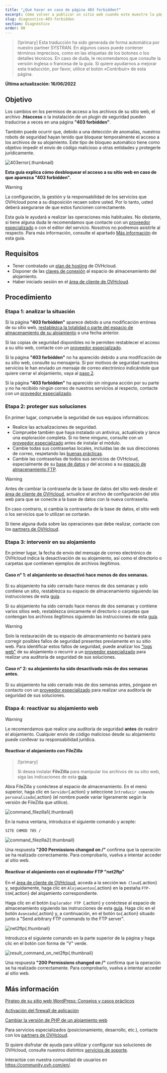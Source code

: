 ```yaml
---
title: "¿Qué hacer en caso de página 403 forbidden?"
excerpt: Cómo volver a publicar un sitio web cuando este muestre la página 403 forbidden
slug: diagnostico-403-forbidden
section: Diagnóstico
order: 08
---
```


> [!primary]
> Esta traducción ha sido generada de forma automática por nuestro partner SYSTRAN. En algunos casos puede contener términos imprecisos, como en las etiquetas de los botones o los detalles técnicos. En caso de duda, le recomendamos que consulte la versión inglesa o francesa de la guía. Si quiere ayudarnos a mejorar esta traducción, por favor, utilice el botón «Contribuir» de esta página.
>

**Última actualización: 16/06/2022**

## Objetivo

Los cambios en los permisos de acceso a los archivos de su sitio web, el archivo **.htaccess** o la instalación de un plugin de seguridad pueden traducirse a veces en una página **"403 forbidden"**.

También puede ocurrir que, debido a una detección de anomalías, nuestros robots de seguridad hayan tenido que bloquear temporalmente el acceso a los archivos de su alojamiento. Este tipo de bloqueo automático tiene como objetivo impedir el envío de código malicioso a otras entidades y protegerle jurídicamente.

![403error](images/403error.png){.thumbnail}

**Esta guía explica cómo desbloquear el acceso a su sitio web en caso de que aparezca "403 forbidden".**

> [!warning]
>
> La configuración, la gestión y la responsabilidad de los servicios que OVHcloud pone a su disposición recaen sobre usted. Por lo tanto, usted deberá asegurarse de que estos funcionen correctamente.
>
> Esta guía le ayudará a realizar las operaciones más habituales. No obstante, si tiene alguna duda le recomendamos que contacte con un [proveedor especializado](https://partner.ovhcloud.com/es/) o con el editor del servicio. Nosotros no podremos asistirle al respecto. Para más información, consulte el apartado [Más información](#gofurther) de esta guía.
>

## Requisitos

- Tener contratado un [plan de hosting](hhttps://www.ovhcloud.com/es/web-hosting/) de OVHcloud.
- Disponer de las [claves de conexión](../conexion-espacio-almacenamiento-ftp-alojamiento-web/#1-obtener-los-datos-de-conexion) al espacio de almacenamiento del alojamiento.
- Haber iniciado sesión en el [área de cliente de OVHcloud](https://ca.ovh.com/auth/?action=gotomanager&from=https://www.ovh.com/world/&ovhSubsidiary=ws).

## Procedimiento

### Etapa 1: analizar la situación

Si la página **"403 forbidden"** aparece debido a una modificación errónea de su sitio web, [restablezca la totalidad o parte del espacio de almacenamiento de su alojamiento](../restaurar-espacio-almacenamiento-alojamiento-web/) a una fecha anterior.

Si las copias de seguridad disponibles no le permiten restablecer el acceso a su sitio web, contacte con un [proveedor especializado](https://partner.ovhcloud.com/es/).

Si la página **"403 forbidden"** no ha aparecido debido a una modificación de su sitio web, consulte su mensajería. Si por motivos de seguridad nuestros servicios le han enviado un mensaje de correo electrónico indicándole que quiere cerrar el alojamiento, vaya al [paso 2](#step2).

Si la página **"403 forbidden"** ha aparecido sin ninguna acción por su parte y no ha recibido ningún correo de nuestros servicios al respecto, contacte con un [proveedor especializado](https://partner.ovhcloud.com/es/).

### Etapa 2: proteger sus soluciones <a name="step2"></a>

En primer lugar, compruebe la seguridad de sus equipos informáticos:

- Realice las actualizaciones de seguridad.
- Compruebe también que haya instalado un antivirus, actualícela y lance una exploración completa. Si no tiene ninguno, consulte con un [proveedor especializado](https://partner.ovhcloud.com/es/) antes de instalar el módulo.
- Cambie todas sus contraseñas locales, incluidas las de sus direcciones de correo, respetando las [buenas prácticas](https://docs.ovh.com/es/customer/gestionar-su-contrase%C3%B1a/#generar-una-contrasena-adecuada).
- Cambie las contraseñas de todos sus servicios de OVHcloud, especialmente de su [base de datos](../cambiar-contrasena-base-de-datos/) y del acceso a su [espacio de almacenamiento FTP](../cambiar-contrasena-usuario-ftp/).

> [!warning]
>
> Antes de cambiar la contraseña de la base de datos del sitio web desde el [área de cliente de OVHcloud](https://ca.ovh.com/auth/?action=gotomanager&from=https://www.ovh.com/world/&ovhSubsidiary=ws), actualice el archivo de configuración del sitio web para que se conecte a la base de datos con la nueva contraseña.
>
> En caso contrario, si cambia la contraseña de la base de datos, el sitio web o los servicios que lo utilizan se cortarán.
>
> Si tiene alguna duda sobre las operaciones que debe realizar, contacte con los [partners de OVHcloud](https://partner.ovhcloud.com/es/).
>

### Etapa 3: intervenir en su alojamiento

En primer lugar, la fecha de envío del mensaje de correo electrónico de OVHcloud indica la desactivación de su alojamiento, así como el directorio o carpetas que contienen ejemplos de archivos ilegítimos.

#### Caso n° 1: el alojamiento se desactivó hace menos de dos semanas.

Si su alojamiento ha sido cerrado hace menos de dos semanas y solo contiene un sitio, restablezca su espacio de almacenamiento siguiendo las instrucciones de esta [guía](../restaurar-espacio-almacenamiento-alojamiento-web/#restaurar-el-espacio-de-almacenamiento-desde-el-area-de-cliente).

Si su alojamiento ha sido cerrado hace menos de dos semanas y contiene varios sitios web, restablezca únicamente el directorio o carpetas que contengan los archivos ilegítimos siguiendo las instrucciones de esta [guía](../restaurar-espacio-almacenamiento-alojamiento-web/#restaurar-un-archivo-desde-un-programa-o-una-interfaz-web).

> [!warning]
>
> Solo la restauración de su espacio de almacenamiento no bastará para corregir posibles fallos de seguridad presentes previamente en su sitio web.
> Para identificar estos fallos de seguridad, puede analizar los ["logs web"](https://docs.ovh.com/us/es/hosting/web_hosting_consultar_las_estadisticas_y_logs_de_un_sitio_web/#logs) de su alojamiento o recurrir a un [proveedor especializado](https://partner.ovhcloud.com/es/) para realizar una auditoría de seguridad de sus soluciones.
>

#### Caso n° 2: su alojamiento ha sido desactivado más de dos semanas antes.

Si su alojamiento ha sido cerrado más de dos semanas antes, póngase en contacto con un [proveedor especializado](https://partner.ovhcloud.com/es/) para realizar una auditoría de seguridad de sus soluciones. 

### Etapa 4: reactivar su alojamiento web

> [!warning]
>
> Le recomendamos que realice una auditoría de seguridad **antes** de reabrir el alojamiento. Cualquier envío de código malicioso desde su alojamiento puede conllevar su responsabilidad jurídica.
>

#### Reactivar el alojamiento con FileZilla

> [!primary]
>
> Si desea instalar **FileZilla** para manipular los archivos de su sitio web, siga las indicaciones de esta [guía](../web_hosting_guia_de_uso_de_filezilla/).
>

Abra FileZilla y conéctese al espacio de almacenamiento. En el menú superior, haga clic en `Servidor`{.action} y seleccione `Introducir comando personalizado`{.action} (el nombre puede variar ligeramente según la versión de FileZilla que utilice).

![command_filezilla1](images/command_filezilla1.png){.thumbnail}

En la nueva ventana, introduzca el siguiente comando y acepte:

```
SITE CHMOD 705 /
```

![command_filezilla2](images/command_filezilla2.png){.thumbnail}

Una respuesta **"200 Permissions changed on /"** confirma que la operación se ha realizado correctamente. Para comprobarlo, vuelva a intentar acceder al sitio web.

#### Reactivar el alojamiento con el explorador FTP "net2ftp"

En el [área de cliente de OVHcloud](https://ca.ovh.com/auth/?action=gotomanager&from=https://www.ovh.com/world/&ovhSubsidiary=ws), acceda a la sección `Web Cloud`{.action} y, seguidamente, haga clic en `Alojamientos`{.action} en la pestaña `FTP-SSH`{.action} del alojamiento correspondiente.

Haga clic en el botón `Explorador FTP `{.action} y conéctese al espacio de almacenamiento siguiendo las instrucciones de esta [guía](../conexion-espacio-almacenamiento-ftp-alojamiento-web/#21-conexion-mediante-un-explorador-ftp). Haga clic en el botón `Avanzado`{.action} y, a continuación, en el botón `Go`{.action} situado junto a "Send arbitrary FTP commands to the FTP server".

![net2ftp](images/net2ftp.png){.thumbnail}

Introduzca el siguiente comando en la parte superior de la página y haga clic en el botón con forma de "V" verde.

![result_command_on_net2ftp](images/result_command_on_net2ftp.png){.thumbnail}

Una respuesta **"200 Permissions changed on /"** confirma que la operación se ha realizado correctamente. Para comprobarlo, vuelva a intentar acceder al sitio web.

## Más información <a name="gofurther"></a>

[Pirateo de su sitio web WordPress: Consejos y casos prácticos](../pirateo_de_su_sitio_web_wordpress_consejos_y_casos_practicos/)

[Activación del firewall de aplicación](../web_hosting_activating_an_application_firewall/)

[Cambiar la versión de PHP de un alojamiento web](../cambiar-version-php-en-alojamiento-web/)

Para servicios especializados (posicionamiento, desarrollo, etc.), contacte con los [partners de OVHcloud](https://partner.ovhcloud.com/es/).

Si quiere disfrutar de ayuda para utilizar y configurar sus soluciones de OVHcloud, consulte nuestros distintos [servicios de soporte](https://www.ovhcloud.com/es/support-levels/).

Interactúe con nuestra comunidad de usuarios en <https://community.ovh.com/en/>.